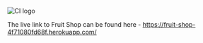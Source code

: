 ![CI logo](https://codeinstitute.s3.amazonaws.com/fullstack/ci_logo_small.png)

The live link to Fruit Shop can be found here - <https://fruit-shop-4f71080fd68f.herokuapp.com/>